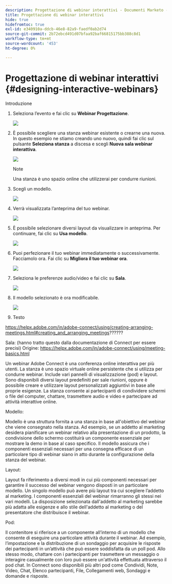 ```yaml
---
description: Progettazione di webinar interattivi - Documenti Marketo - Documentazione del prodotto
title: Progettazione di webinar interattivi
hide: true
hidefromtoc: true
exl-id: e340910a-ddcb-46e8-82a9-faedf0ab2d74
source-git-commit: 2b72ebcd491d07bfaa92baf66815175bb388c8d1
workflow-type: tm+mt
source-wordcount: '453'
ht-degree: 0%

---
```


# Progettazione di webinar interattivi {#designing-interactive-webinars}

Introduzione

1. Seleziona l’evento e fai clic su **Webinar Progettazione**.

   ![](assets/designing-interactive-webinars-1.png)

1. È possibile scegliere una stanza webinar esistente o crearne una nuova. In questo esempio ne stiamo creando uno nuovo, quindi fai clic sul pulsante **Seleziona stanza** a discesa e scegli **Nuova sala webinar interattiva**.

   ![](assets/designing-interactive-webinars-2.png)

   >[!NOTE]
   >
   >Una stanza è uno spazio online che utilizzerai per condurre riunioni.

1. Scegli un modello.

   ![](assets/designing-interactive-webinars-3.png)

1. Verrà visualizzata l’anteprima del tuo webinar.

   ![](assets/designing-interactive-webinars-4.png)

1. È possibile selezionare diversi layout da visualizzare in anteprima. Per continuare, fai clic su **Usa modello**.

   ![](assets/designing-interactive-webinars-5.png)

1. Puoi perfezionare il tuo webinar immediatamente o successivamente. Facciamolo ora. Fai clic su **Migliora il tuo webinar ora**.

   ![](assets/designing-interactive-webinars-6.png)

1. Seleziona le preferenze audio/video e fai clic su **Sala**.

   ![](assets/designing-interactive-webinars-7.png)

1. Il modello selezionato è ora modificabile.

   ![](assets/designing-interactive-webinars-8.png)

1. Testo

https://helpx.adobe.com/in/adobe-connect/using/creating-arranging-meetings.html#creating_and_arranging_meetings??????


Sala: (hanno tratto questo dalla documentazione di Connect per essere precisi) Origine: https://helpx.adobe.com/in/adobe-connect/using/meeting-basics.html

Un webinar Adobe Connect è una conferenza online interattiva per più utenti. La stanza è uno spazio virtuale online persistente che si utilizza per condurre webinar. Include vari pannelli di visualizzazione (pod) e layout. Sono disponibili diversi layout predefiniti per sale riunioni, oppure è possibile creare e utilizzare layout personalizzati aggiuntivi in base alle proprie esigenze. La stanza consente ai partecipanti di condividere schermi o file del computer, chattare, trasmettere audio e video e partecipare ad attività interattive online.

Modello:

Modello è una struttura fornita a una stanza in base all&#39;obiettivo del webinar che viene consegnato nella stanza. Ad esempio, se un addetto al marketing desidera pianificare un webinar relativo alla presentazione di un prodotto, la condivisione dello schermo costituirà un componente essenziale per mostrare la demo in base al caso specifico. Il modello assicura che i componenti essenziali necessari per una consegna efficace di un particolare tipo di webinar siano in atto durante la configurazione della stanza del webinar.

Layout:

Layout fa riferimento a diversi modi in cui più componenti necessari per garantire il successo del webinar vengono disposti in un particolare modello. Un singolo modello può avere più layout tra cui scegliere l’addetto al marketing. I componenti essenziali del webinar rimarranno gli stessi nei vari modelli. La disposizione selezionata dall&#39;addetto al marketing sarebbe più adatta alle esigenze e allo stile dell&#39;addetto al marketing o del presentatore che distribuisce il webinar.

Pod:

Il contenitore si riferisce a un componente all’interno di un modello che consente di eseguire una particolare attività durante il webinar. Ad esempio, l’impostazione e la distribuzione di un sondaggio per acquisire le risposte dei partecipanti in un’attività che può essere soddisfatta da un poll pod. Allo stesso modo, chattare con i partecipanti per trasmettere un messaggio o interagire casualmente con loro può essere un&#39;attività effettuata attraverso il pod chat. In Connect sono disponibili più altri pod come Condividi, Note, Video, Chat, Elenco partecipanti, File, Collegamenti web, Sondaggi e domande e risposte.